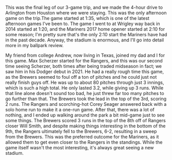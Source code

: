 This was the final leg of our 3-game trip, and we made the 4-hour
drive to Arlington from Houston where we were staying. This was the
only afternoon game on the trip.The game started at 1:35, which is one
of the latest afternoon games I've been to. The game I went to at
Wrigley way back in 2014 started at 1:20, and the Mariners 2017 home
opener started at 2:10 for some reason; I'm pretty sure that's the
only 2:10 start the Mariners have had in the past decade. Anyway, the
stadium is enormous, and I'll go into detail more in my ballpark
review. 

My friend from college Andrew, now living in Texas, joined my dad and
I for this game. Max Scherzer started for the Rangers, and this was
our second time seeing Scherzer, both times after being traded
midseason in fact; we saw him in his Dodger debut in 2021. He had a
really rough time this game, as the Brewers seemed to foul off a ton
of pitches and he could just not really finish guys off. He was up to
about 80 pitches through just 3 innings, which is such a high total.
He only lasted 3.2, while giving up 3 runs. While that line alone
doesn't sound too bad, he just threw far too many pitches to go
further than that. The Brewers took the lead in the top of the 3rd,
scoring 2 runs. The Rangers and scorching-hot Corey Seager answered
back with a solo home run to make it a one-run game. After that, there
was a lot of nothing, and I ended up walking around the park a bit
mid-game just to see some things. The Brewers scored 3 runs in the top
of the 8th off of Rangers closer Will Smith, and despite making things
interesting in the bottom of the 9th, the Rangers ultimately fell to
the Brewers, 6-2, resulting in a sweep from the Brewers. This was the
preferred outcome for the Mariners, as it allowed them to get even
closer to the Rangers in the standings. While the game itself wasn't
the most interesting, it's always great seeing a new stadium.
